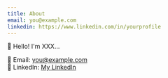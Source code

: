 ```yaml
---
title: About
email: you@example.com
linkedin: https://www.linkedin.com/in/yourprofile
---
```


👋 Hello! I'm XXX...

📧 Email: [you@example.com](dingsili0327@gmail.com)  
🔗 LinkedIn: [My LinkedIn](https://www.linkedin.com/in/sili-ding-237648285/)